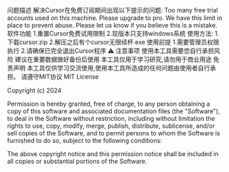 问题描述
解决Cursor在免费订阅期间出现以下提示的问题:
Too many free trial accounts used on this machine. Please upgrade to pro. We have this limit in place to prevent abuse. Please let us know if you believe this is a mistake.
软件功能
1.重置Cursor免费试用限制
2.现版本只支持windows系统
使用方法:
1.下载cursor.zip
2.解压之后有个cursor无限续杯.exe
使用前提
1.需要管理员权限执行
2.请确保已完全退出Cursor程序
⚠️ 注意事项
使用本工具需要您自行承担风险
建议在重要数据做好备份后使用
本工具仅用于学习研究,请勿用于商业用途
免责声明
本工具仅供学习交流使用,使用本工具所造成的任何问题由使用者自行承担。
请遵守MIT协议
MIT License

Copyright (c) 2024

Permission is hereby granted, free of charge, to any person obtaining a copy of this software and associated documentation files (the "Software"), to deal in the Software without restriction, including without limitation the rights to use, copy, modify, merge, publish, distribute, sublicense, and/or sell copies of the Software, and to permit persons to whom the Software is furnished to do so, subject to the following conditions:

The above copyright notice and this permission notice shall be included in all copies or substantial portions of the Software.
